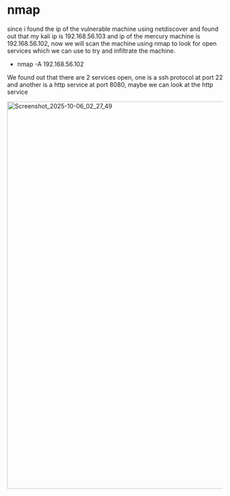 # nmap
since i found the ip of the vulnerable machine using netdiscover and found out that my kali ip is 192.168.56.103 and ip of the mercury machine is
192.168.56.102, now we will scan the machine using nmap to look for open services which we can use to try and infiltrate the machine.

- nmap -A 192.168.56.102

We found out that there are 2 services open, one is a ssh protocol at port 22 and another is a http service at port 8080, maybe we can look at the http service

<img width="1920" height="903" alt="Screenshot_2025-10-06_02_27_49" src="https://github.com/user-attachments/assets/1a8bf0d4-902b-4edd-906a-9a2de06b7707" />

